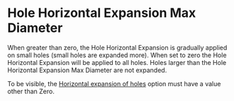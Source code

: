Hole Horizontal Expansion Max Diameter
====
When greater than zero, the Hole Horizontal Expansion is gradually applied on small holes (small holes are expanded more). When set to zero the Hole Horizontal Expansion will be applied to all holes. Holes larger than the Hole Horizontal Expansion Max Diameter are not expanded.

To be visible, the [Horizontal expansion of holes](hole_xy_offset.md) option must have a value other than Zero.